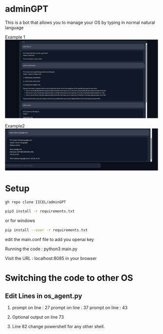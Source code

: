 # adminGPT
 This is a bot that allows you to manage your OS by typing in normal natural language

Example 1
![alt text](examples/example1.png)

Example2
![alt text](examples/example2.png)


# Setup
```bash
gh repo clone IICEL/adminGPT
```
```bash
pip3 install -r requirements.txt
```
or for windows
```bash
pip install --user -r requirements.txt
```
edit the main.conf file to add you openai key


Running the code :
python3 main.py

Visit the URL : localhost:8085 in your browser

# Switching the code to other OS
## Edit Lines in os_agent.py
1. prompt on line : 27
prompt on line : 37
prompt on line : 43

2. Optional output on line 73

3. Line 82 change powershell for any other shell.
